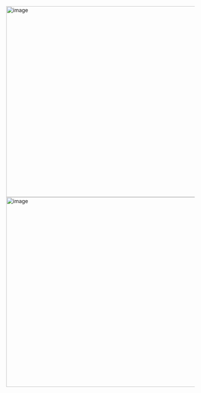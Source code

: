 <img width="971" height="510" alt="image" src="https://github.com/user-attachments/assets/f8115c77-43d7-4107-b2c4-a854ad8a26b6" />
<img width="973" height="507" alt="image" src="https://github.com/user-attachments/assets/282d1397-5d36-4716-91c6-c5e7549deef9" />

